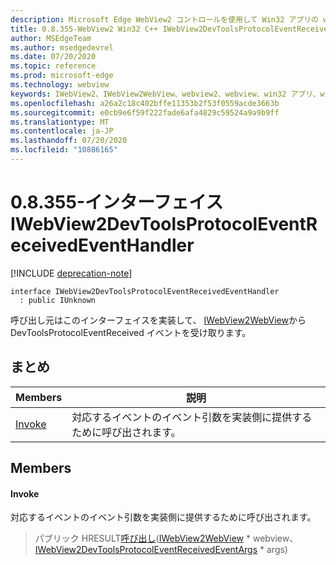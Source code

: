 ```yaml
---
description: Microsoft Edge WebView2 コントロールを使用して Win32 アプリの web コンテンツをホストする
title: 0.8.355-WebView2 Win32 C++ IWebView2DevToolsProtocolEventReceivedEventHandler
author: MSEdgeTeam
ms.author: msedgedevrel
ms.date: 07/20/2020
ms.topic: reference
ms.prod: microsoft-edge
ms.technology: webview
keywords: IWebView2、IWebView2WebView、webview2、webview、win32 アプリ、win32、edge
ms.openlocfilehash: a26a2c18c402bffe11353b2f53f0559acde3663b
ms.sourcegitcommit: e0cb9e6f59f222fade6afa4829c59524a9a9b9ff
ms.translationtype: MT
ms.contentlocale: ja-JP
ms.lasthandoff: 07/20/2020
ms.locfileid: "10886165"
---
```

# 0.8.355-インターフェイス IWebView2DevToolsProtocolEventReceivedEventHandler 

[!INCLUDE [deprecation-note](../../includes/deprecation-note.md)]

```
interface IWebView2DevToolsProtocolEventReceivedEventHandler
  : public IUnknown
```

呼び出し元はこのインターフェイスを実装して、 [IWebView2WebView](IWebView2WebView.md)から DevToolsProtocolEventReceived イベントを受け取ります。

## まとめ

 Members                        | 説明
--------------------------------|---------------------------------------------
[Invoke](#invoke) | 対応するイベントのイベント引数を実装側に提供するために呼び出されます。

## Members

#### Invoke 

対応するイベントのイベント引数を実装側に提供するために呼び出されます。

> パブリック HRESULT[呼び出し](#invoke)([IWebView2WebView](IWebView2WebView.md) * webview、[IWebView2DevToolsProtocolEventReceivedEventArgs](IWebView2DevToolsProtocolEventReceivedEventArgs.md) * args)

